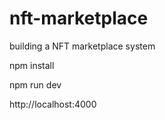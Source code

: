 # nft-marketplace

building a NFT marketplace system

npm install

npm run dev

http://localhost:4000
